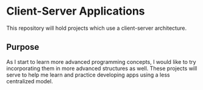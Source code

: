 # Client-Server Applications

This repository will hold projects which use a client-server architecture. 

## Purpose

As I start to learn more advanced programming concepts, I would like to try incorporating them in more advanced structures as well. These projects will serve to help me learn and practice developing apps using a less centralized model. 